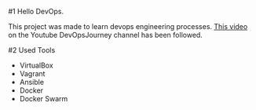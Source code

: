 #1 Hello DevOps.

This project was made to learn devops engineering processes.
[This video](https://youtu.be/YuZ002YrvUA) on the Youtube DevOpsJourney channel has been followed.

#2 Used Tools
 - VirtualBox
 - Vagrant
 - Ansible
 - Docker
 - Docker Swarm
